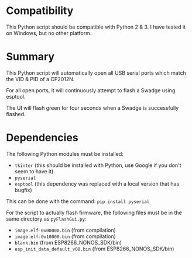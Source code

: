 # Compatibility
This Python script should be compatible with Python 2 & 3. I have tested it on Windows, but no other platform.

# Summary
This Python script will automatically open all USB serial ports which match the VID & PID of a CP2012N.

For all open ports, it will continuously attempt to flash a Swadge using esptool.

The UI will flash green for four seconds when a Swadge is successfully flashed.

# Dependencies
The following Python modules must be installed:
* ``tkinter`` (this should be installed with Python, use Google if you don't seem to have it)
* ``pyserial``
* ``esptool`` (this dependency was replaced with a local version that has bugfix)

This can be done with the command:
```pip install pyserial```

For the script to actually flash firmware, the following files must be in the same directory as ``pyFlashGui.py``:
* ``image.elf-0x00000.bin`` (from compilation)
* ``image.elf-0x10000.bin`` (from compilation)
* ``blank.bin`` (from ESP8266_NONOS_SDK/bin)
* ``esp_init_data_default_v08.bin`` (from ESP8266_NONOS_SDK/bin)
